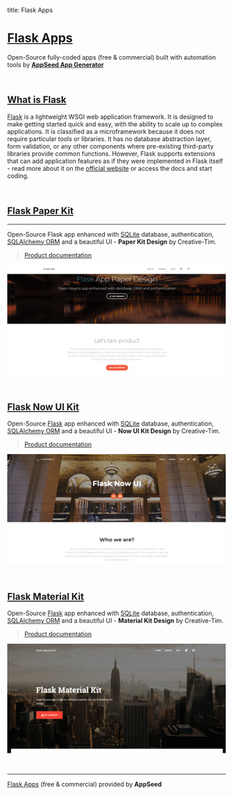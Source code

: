 title: Flask Apps

# [Flask Apps](https://appseed.us/apps/flask-apps/)

Open-Source fully-coded apps (free & commercial) built with automation tools by **[AppSeed App Generator](https://appseed.us/app-generator)**

<br />

## [What is Flask](/what-is/flask/)

[Flask](https://palletsprojects.com/p/flask/) is a lightweight WSGI web application framework. It is designed to make getting started quick and easy, with the ability to scale up to complex applications.   It is classified as a microframework because it does not require particular tools or libraries. It has no database abstraction layer, form validation, or any other components where pre-existing third-party libraries provide common functions. However, Flask supports extensions that can add application features as if they were implemented in Flask itself - read more about it on the [official website](https://palletsprojects.com/p/flask/) or access the docs and start coding.

<br />

## [Flask Paper Kit](./flask-paper-kit/)

---

Open-Source Flask app enhanced with [SQLite](https://www.sqlite.org/index.html) database, authentication, [SQLAlchemy ORM](https://www.sqlalchemy.org/) and a beautiful UI - **Paper Kit Design** by Creative-Tim.

> [Product documentation](./flask-paper-kit/)

![Flask Paper Kit - Gif animated intro.](https://raw.githubusercontent.com/app-generator/static/master/products/flask-paper-kit-screen.png)

<br />

## [Flask Now UI Kit](./flask-now-ui-kit/)

Open-Source [Flask](https://palletsprojects.com/p/flask/) app enhanced with [SQLite](https://www.sqlite.org/index.html) database, authentication, [SQLAlchemy ORM](https://www.sqlalchemy.org/) and a beautiful UI - **Now UI Kit Design** by Creative-Tim.

> [Product documentation](./flask-now-ui-kit/)

![Flask Now UI Kit - Gif animated intro.](https://raw.githubusercontent.com/app-generator/static/master/products/flask-now-ui-kit-screen.png)

<br />

## [Flask Material Kit](./flask-material-kit/)

Open-Source [Flask](https://palletsprojects.com/p/flask/) app enhanced with [SQLite](https://www.sqlite.org/index.html) database, authentication, [SQLAlchemy ORM](https://www.sqlalchemy.org/) and a beautiful UI - **Material Kit Design** by Creative-Tim.

> [Product documentation](./flask-material-kit/)

![Flask Material Kit - Gif animated intro.](https://raw.githubusercontent.com/app-generator/static/master/products/flask-material-kit-screen.png)

<br />

---
[Flask Apps](https://appseed.us/apps/flask-apps) (free & commercial) provided by **AppSeed**
